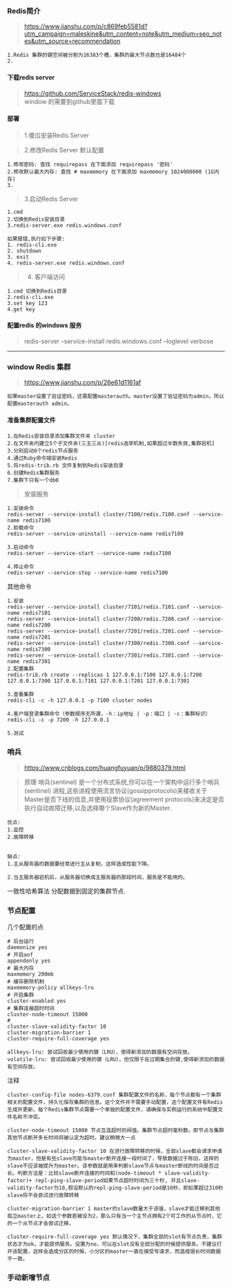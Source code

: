 ### Redis简介

> https://www.jianshu.com/p/c869feb5581d?utm_campaign=maleskine&utm_content=note&utm_medium=seo_notes&utm_source=recommendation   

```
1.Redis 集群的键空间被分割为16383个槽，集群的最大节点数也是16484个
2.

```
#### 下载redis server
> https://github.com/ServiceStack/redis-windows  
window 的需要到github里面下载

#### 部署
> 1.傻瓜安装Redis Server

> 2.修改Redis Server 默认配置
```
1.修改密码: 查找 requirepass 在下面添加 requirepass '密码'
2.修改默认最大内存: 查找 # maxmemory 在下面添加 maxmemory 1024000000 (1G内存)
3.

```

> 3.启动Redis Server
```
1.cmd
2.切换到Redis安装目录 
3.redis-server.exe redis.windows.conf

如果报错,执行如下步骤:
1. redis-cli.exe
2. shutdown
3. exit
4. redis-server.exe redis.windows.conf

```
> 4. 客户端访问
```
1.cmd 切换到Redis目录
2.redis-cli.exe
3.set key 123
4.get key

```

#### 配置redis 的windows 服务
> redis-server –service-install redis.windows.conf –loglevel verbose
---

### window Redis 集群
> https://www.jianshu.com/p/26e61d1161af
```
如果master设置了验证密码，还需配置masterauth。master设置了验证密码为admin，所以配置masterauth admin。

```
#### 准备集群配置文件
```
1.在Redis安装目录添加集群文件夹 cluster
2.在文件夹内建立5个子文件夹(三主三从)[redis选举机制,如果超过半数失效,集群宕机]
3.分别启动6个redis节点服务
4.通过Ruby命令端安装Redis
5.将redis-trib.rb 文件复制到Redis安装目录
6.创建Redis集群服务
7.集群下只有一个db0
```


> 安装服务
```
1.安装命令
redis-server --service-install cluster/7100/redis.7100.conf --service-name redis7100
2.卸载命令
redis-server --service-uninstall --service-name redis7100

3.启动命令
redis-server --service-start --service-name redis7100

4.停止命令
redis-server --service-stop --service-name redis7100

```
其他命令

```
1.安装
redis-server --service-install cluster/7101/redis.7101.conf --service-name redis7101
redis-server --service-install cluster/7200/redis.7200.conf --service-name redis7200
redis-server --service-install cluster/7201/redis.7201.conf --service-name redis7201
redis-server --service-install cluster/7300/redis.7300.conf --service-name redis7300
redis-server --service-install cluster/7301/redis.7301.conf --service-name redis7301
2.配置集群
redis-trib.rb create --replicas 1 127.0.0.1:7100 127.0.0.1:7200 127.0.0.1:7300 127.0.0.1:7101 127.0.0.1:7201 127.0.0.1:7301

3.查看集群
redis-cli -c -h 127.0.0.1 -p 7100 cluster nodes

4.客户端登录集群命令（参数顺序无所谓，-h：ip地址 | -p：端口 | -c：集群标识）
redis-cli -c -p 7200 -h 127.0.0.1

5.测试

```



### 哨兵
> https://www.cnblogs.com/huangfuyuan/p/9880379.html

> 原理
哨兵(sentinel) 是一个分布式系统,你可以在一个架构中运行多个哨兵(sentinel) 进程,这些进程使用流言协议(gossipprotocols)来接收关于Master是否下线的信息,并使用投票协议(agreement protocols)来决定是否执行自动故障迁移,以及选择哪个Slave作为新的Master.
```
优点:
1.监控
2.故障转移


缺点:
1.主从服务器的数据要经常进行主从复制，这样造成性能下降。

2.当主服务器宕机后，从服务器切换成主服务器的那段时间，服务是不能用的。
```
一致性哈希算法 分配数据到固定的集群节点.



### 节点配置
几个配置的点
```
# 后台运行
daemonize yes
# 开启aof
appendonly yes
# 最大内存
maxmemory 200mb
# 缓存删除机制
maxmemory-policy allkeys-lru
# 开启集群
cluster-enabled yes
# 集群连接超时时间
cluster-node-timeout 15000
# 
cluster-slave-validity-factor 10
cluster-migration-barrier 1
cluster-require-full-coverage yes

allkeys-lru: 尝试回收最少使用的键（LRU），使得新添加的数据有空间存放。
volatile-lru: 尝试回收最少使用的键（LRU），但仅限于在过期集合的键,使得新添加的数据有空间存放。

```

注释
```
cluster-config-file nodes-6379.conf 集群配置文件的名称，每个节点都有一个集群相关的配置文件，持久化保存集群的信息。这个文件并不需要手动配置，这个配置文件有Redis生成并更新，每个Redis集群节点需要一个单独的配置文件，请确保与实例运行的系统中配置文件名称不冲突。

cluster-node-timeout 15000 节点互连超时的阀值。集群节点超时毫秒数。即节点与集群其他节点断开多长时间将被认定为超时。建议稍微大一点

cluster-slave-validity-factor 10 在进行故障转移的时候，全部slave都会请求申请为master，但是有些slave可能与master断开连接一段时间了，导致数据过于陈旧，这样的slave不应该被提升为master。该参数就是用来判断slave节点与master断线的时间是否过长。判断方法是：比较slave断开连接的时间和(node-timeout * slave-validity-factor)+ repl-ping-slave-period如果节点超时时间为三十秒, 并且slave-validity-factor为10,假设默认的repl-ping-slave-period是10秒，即如果超过310秒slave将不会尝试进行故障转移

cluster-migration-barrier 1 master的slave数量大于该值，slave才能迁移到其他孤立master上，如这个参数若被设为2，那么只有当一个主节点拥有2个可工作的从节点时，它的一个从节点才会尝试迁移。

cluster-require-full-coverage yes 默认情况下，集群全部的slot有节点负责，集群状态才为ok，才能提供服务。设置为no，可以在slot没有全部分配的时候提供服务。不建议打开该配置，这样会造成分区的时候，小分区的master一直在接受写请求，而造成很长时间数据不一致。

```

### 手动新增节点



